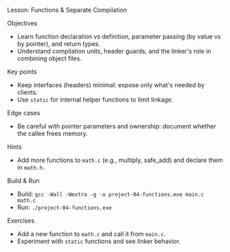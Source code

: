 Lesson: Functions & Separate Compilation

Objectives
- Learn function declaration vs definition, parameter passing (by value vs by pointer), and return types.
- Understand compilation units, header guards, and the linker's role in combining object files.

Key points
- Keep interfaces (headers) minimal: expose only what's needed by clients.
- Use `static` for internal helper functions to limit linkage.

Edge cases
- Be careful with pointer parameters and ownership: document whether the callee frees memory.

Hints
- Add more functions to `math.c` (e.g., multiply, safe_add) and declare them in `math.h`.

Build & Run
- Build: `gcc -Wall -Wextra -g -o project-04-functions.exe main.c math.c`
- Run: `./project-04-functions.exe`

Exercises
- Add a new function to `math.c` and call it from `main.c`.
- Experiment with `static` functions and see linker behavior.
